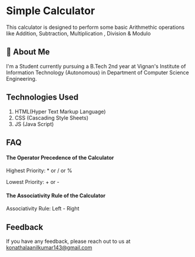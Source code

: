 
# Simple Calculator

This calculator is designed to perform some basic 
Arithmethic operations like Addition, Subtraction, Multiplication , Division & Modulo


## 🚀 About Me
I'm a Student currently pursuing a B.Tech 2nd year at Vignan's Institute of Information Technology (Autonomous) in Department of Computer Science Engineering. 

## Technologies Used
1. HTML(Hyper Text Markup Language)
2. CSS (Cascading Style Sheets)
3. JS (Java Script)
## FAQ

#### The Operator Precedence of the Calculator

Highest Priority: * or / or %

Lowest Priority: + or -

#### The Associativity Rule of the Calculator

Associativity Rule: Left - Right


## Feedback

If you have any feedback, please reach out to us at konathalaanilkumar143@gmail.com

